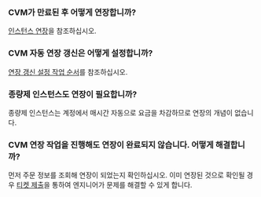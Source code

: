 ### CVM가 만료된 후 어떻게 연장합니까?

[인스턴스 연장](https://intl.cloud.tencent.com/document/product/213/6143)을 참조하십시오.

### CVM 자동 연장 갱신은 어떻게 설정합니까?

[연장 갱신 설정 작업 순서](https://intl.cloud.tencent.com/document/product/213/6143)를 참조하십시오.

### 종량제 인스턴스도 연장이 필요합니까?

종량제 인스턴스는 계정에서 매시간 자동으로 요금을 차감하므로 연장의 개념이 없습니다.

### CVM 연장 작업을 진행해도 연장이 완료되지 않습니다. 어떻게 해결합니까?

먼저 주문 정보를 조회해 연장이 되었는지 확인하십시오. 이미 연장된 것으로 확인될 경우 [티켓 제출](https://console.cloud.tencent.com/workorder/category)을 통하여 엔지니어가 문제를 해결할 수 있게 합니다.

